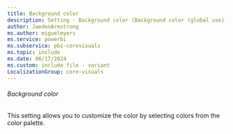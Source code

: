 ```yaml
---
title: Background color
description: Setting - Background color (Background color (global use))
author: JaedenArmstrong
ms.author: miguelmyers
ms.service: powerbi
ms.subservice: pbi-corevisuals
ms.topic: include
ms.date: 06/17/2024
ms.custom: include file - variant
LocalizationGroup: core-visuals
---
```

###### Background color

This setting allows you to customize the color by selecting colors from the color palette.
